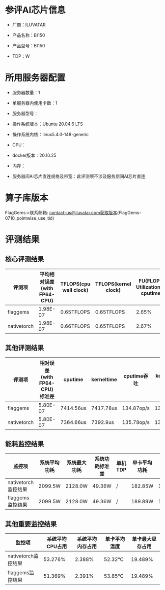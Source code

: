 # 参评AI芯片信息

* 厂商：ILUVATAR

* 产品名称：BI150
* 产品型号：BI150
* TDP：W

# 所用服务器配置

* 服务器数量：1


* 单服务器内使用卡数：1
* 服务器型号：
* 操作系统版本：Ubuntu 20.04.6 LTS
* 操作系统内核：linux5.4.0-148-generic
* CPU：
* docker版本：20.10.25
* 内存：
* 服务器间AI芯片直连规格及带宽：此评测项不涉及服务期间AI芯片直连

# 算子库版本
FlagGems:>联系邮箱: contact-us@iluvatar.com获取版本(FlagGems-0710_pointwise_use_tid)

# 评测结果

## 核心评测结果

| 评测项  | 平均相对误差(with FP64-CPU) | TFLOPS(cpu wall clock) | TFLOPS(kernel clock) | FU(FLOPS Utilization)-cputime | FU-kerneltime |
| ---- | -------------- | -------------- | ------------ | ------ | ----- |
| flaggems | 1.98E-07    | 0.65TFLOPS       | 0.65TFLOPS        | 2.65% | 2.65% |
| nativetorch | 1.98E-07    | 0.66TFLOPS      | 0.65TFLOPS      | 2.67%      | 2.66%    |

## 其他评测结果

| 评测项  | 相对误差(with FP64-CPU)标准差 | cputime | kerneltime | cputime吞吐 | kerneltime吞吐 | 无预热时延 | 预热后时延 |
| ---- | -------------- | -------------- | ------------ | ------------ | -------------- | -------------- | ------------ |
| flaggems | 5.80E-07    | 7414.56us       | 7417.78us        | 134.87op/s | 134.81op/s | 351581.68us | 7976.16us |
| nativetorch | 5.80E-07    | 7364.66us       | 7392.9us        | 135.78op/s | 135.26op/s | 7674.4us | 7758.33us |

## 能耗监控结果

| 监控项  | 系统平均功耗  | 系统最大功耗  | 系统功耗标准差 | 单机TDP | 单卡平均功耗 | 单卡最大功耗 | 单卡功耗标准差 | 单卡TDP |
| ---- | ------- | ------- | ------- | ----- | ------------ | ------------ | ------------- | ----- |
| nativetorch监控结果 | 2099.5W | 2128.0W | 49.36W   | /     | 182.85W       | 184.0W      | 4.6W        | 350W  |
| flaggems监控结果 | 2099.5W | 2128.0W | 49.36W   | /     | 189.89W       | 190.0W      | 0.35W        | 350W  |

## 其他重要监控结果

| 监控项  | 系统平均CPU占用 | 系统平均内存占用 | 单卡平均温度 | 单卡最大显存占用 |
| ---- | --------- | -------- | ------------ | -------------- |
| nativetorch监控结果 | 53.276%    | 2.388%   | 52.32°C       | 19.489%        |
| flaggems监控结果 | 51.369%    | 2.391%   | 53.85°C       | 19.489%        |